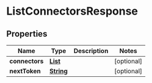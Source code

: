 

# ListConnectorsResponse


## Properties

| Name | Type | Description | Notes |
|------------ | ------------- | ------------- | -------------|
|**connectors** | [**List**](List.md) |  |  [optional] |
|**nextToken** | [**String**](String.md) |  |  [optional] |



